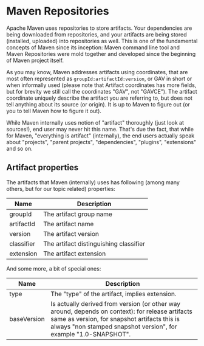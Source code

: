 # Maven Repositories

<!--
Licensed to the Apache Software Foundation (ASF) under one
or more contributor license agreements.  See the NOTICE file
distributed with this work for additional information
regarding copyright ownership.  The ASF licenses this file
to you under the Apache License, Version 2.0 (the
"License"); you may not use this file except in compliance
with the License.  You may obtain a copy of the License at

    http://www.apache.org/licenses/LICENSE-2.0

Unless required by applicable law or agreed to in writing,
software distributed under the License is distributed on an
"AS IS" BASIS, WITHOUT WARRANTIES OR CONDITIONS OF ANY
KIND, either express or implied.  See the License for the
specific language governing permissions and limitations
under the License.
-->

Apache Maven uses repositories to store artifacts. Your dependencies are being downloaded from repositories,
and your artifacts are being stored (installed, uploaded) into repositories as well. This is one of the 
fundamental concepts of Maven since its inception: Maven command line tool and Maven Repositories were mold together
and developed since the beginning of Maven project itself.

As you may know, Maven addresses artifacts using coordinates, that are most often represented as 
`groupId:artifactId:version`, or GAV in short or when informally used (please note that Artifact coordinates has 
more fields, but for brevity we still call the coordinates "GAV", not "GAVCE"). The artifact coordinate uniquely 
describe the artifact you are referring to, but does not tell anything about its source (or origin). It is up to 
Maven to figure out (or you to tell Maven how to figure it out).

While Maven internally uses notion of "artifact" thoroughly (just look at sources!), end user may never hit this name.
That's due the fact, that while for Maven, "everything is artifact" (internally), the end users actually speak about
"projects", "parent projects", "dependencies", "plugins", "extensions" and so on.

## Artifact properties

The artifacts that Maven (internally) uses has following (among many others, but for our topic related) properties:

| Name       | Description |
|------------|-------------|
| groupId    | The artifact group name |
| artifactId | The artifact name |
| version    | The artifact version |
| classifier | The artifact distinguishing classifier |
| extension  | The artifact extension |

And some more, a bit of special ones:

| Name | Description                                                                                                                                                                                                          |
|------|----------------------------------------------------------------------------------------------------------------------------------------------------------------------------------------------------------------------|
| type | The "type" of the artifact, implies extension.                                                                                                                                                                       |
| baseVersion | Is actually derived from version (or other way around, depends on context): for release artifacts same as version, for snapshot artifacts this is always "non stamped snapshot version", for example "1.0-SNAPSHOT". |

